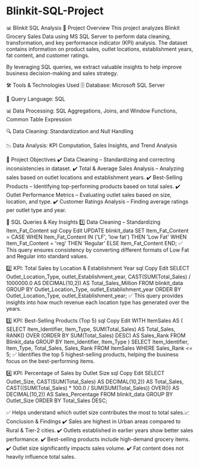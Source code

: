 # Blinkit-SQL-Project
📊 Blinkit SQL Analysis
📌 Project Overview
This project analyzes Blinkit Grocery Sales Data using MS SQL Server to perform data cleaning, transformation, and key performance indicator (KPI) analysis. The dataset contains information on product sales, outlet locations, establishment years, fat content, and customer ratings.

By leveraging SQL queries, we extract valuable insights to help improve business decision-making and sales strategy.

🛠️ Tools & Technologies Used
🗄️ Database: Microsoft SQL Server

📄 Query Language: SQL

📊 Data Processing: SQL Aggregations, Joins, and Window Functions, Common Table Expression

🔍 Data Cleaning: Standardization and Null Handling

📉 Data Analysis: KPI Computation, Sales Insights, and Trend Analysis

📜 Project Objectives
✔️ Data Cleaning – Standardizing and correcting inconsistencies in dataset.
✔️ Total & Average Sales Analysis – Analyzing sales based on outlet locations and establishment years.
✔️ Best-Selling Products – Identifying top-performing products based on total sales.
✔️ Outlet Performance Metrics – Evaluating outlet sales based on size, location, and type.
✔️ Customer Ratings Analysis – Finding average ratings per outlet type and year.

📝 SQL Queries & Key Insights
1️⃣ Data Cleaning – Standardizing Item_Fat_Content
sql
Copy
Edit
UPDATE blinkit_data
SET Item_Fat_Content = 
    CASE 
        WHEN Item_Fat_Content IN ('LF', 'low fat') THEN 'Low Fat'
        WHEN Item_Fat_Content = 'reg' THEN 'Regular'
        ELSE Item_Fat_Content
    END;
✅ This query ensures consistency by converting different formats of Low Fat and Regular into standard values.

2️⃣ KPI: Total Sales by Location & Establishment Year
sql
Copy
Edit
SELECT 
    Outlet_Location_Type,
    outlet_Establishment_year,
    CAST(SUM(Total_Sales) / 1000000.0 AS DECIMAL(10,2)) AS Total_Sales_Million
FROM blinkit_data
GROUP BY 
    Outlet_Location_Type, 
    outlet_Establishment_year
ORDER BY 
    Outlet_Location_Type,
    outlet_Establishment_year;
✅ This query provides insights into how much revenue each location type has generated over the years.

3️⃣ KPI: Best-Selling Products (Top 5)
sql
Copy
Edit
WITH ItemSales AS (
    SELECT 
        Item_Identifier, 
        Item_Type, 
        SUM(Total_Sales) AS Total_Sales,
        RANK() OVER (ORDER BY SUM(Total_Sales) DESC) AS Sales_Rank
    FROM Blinkit_data
    GROUP BY Item_Identifier, Item_Type
)
SELECT Item_Identifier, Item_Type, Total_Sales, Sales_Rank
FROM ItemSales
WHERE Sales_Rank <= 5;
✅ Identifies the top 5 highest-selling products, helping the business focus on the best-performing items.

4️⃣ KPI: Percentage of Sales by Outlet Size
sql
Copy
Edit
SELECT 
    Outlet_Size, 
    CAST(SUM(Total_Sales) AS DECIMAL(10,2)) AS Total_Sales,
    CAST((SUM(Total_Sales) * 100.0 / SUM(SUM(Total_Sales)) OVER()) AS DECIMAL(10,2)) AS Sales_Percentage
FROM blinkit_data
GROUP BY Outlet_Size
ORDER BY Total_Sales DESC;

✅ Helps understand which outlet size contributes the most to total sales.📈 Conclusion & Findings
✔️ Sales are highest in Urban areas compared to Rural & Tier-2 cities.
✔️ Outlets established in earlier years show better sales performance.
✔️ Best-selling products include high-demand grocery items.
✔️ Outlet size significantly impacts sales volume.
✔️ Fat content does not heavily influence total sales.
